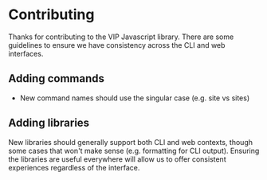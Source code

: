 # Contributing

Thanks for contributing to the VIP Javascript library. There are some guidelines to ensure we have consistency across the CLI and web interfaces.

## Adding commands

* New command names should use the singular case (e.g. site vs sites)

## Adding libraries

New libraries should generally support both CLI and web contexts, though some cases that won't make sense (e.g. formatting for CLI output). Ensuring the libraries are useful everywhere will allow us to offer consistent experiences regardless of the interface.
